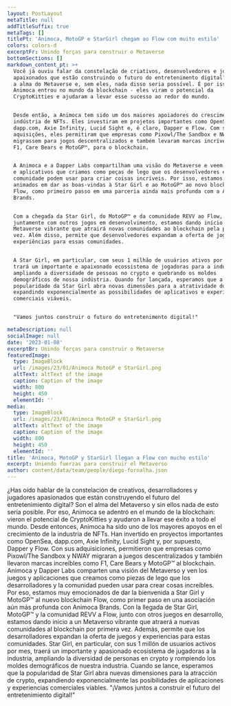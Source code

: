 ```yaml
---
layout: PostLayout
metaTitle: null
addTitleSuffix: true
metaTags: []
titlePt: 'Animoca, MotoGP e StarGirl chegam ao Flow com muito estilo'
colors: colors-d
excerptFr: Unindo forças para construir o Metaverse
bottomSections: []
markdown_content_pt: >+
  Você já ouviu falar da constelação de criativos, desenvolvedores e jogadores
  apaixonados que estão construindo o futuro do entretenimento digital? Eles são
  a alma do Metaverse e, sem eles, nada disso seria possível. É por isso que a
  Animoca entrou no mundo da blockchain - eles viram o potencial da
  CryptoKitties e ajudaram a levar esse sucesso ao redor do mundo.


  Desde então, a Animoca tem sido um dos maiores apoiadores do crescimento da
  indústria de NFTs. Eles investiram em projetos importantes como OpenSea,
  dapp.com, Axie Infinity, Lucid Sight e, é claro, Dapper e Flow. Com suas
  aquisições, eles permitiram que empresas como Pixowl/The Sandbox e NWAY
  migrassem para jogos descentralizados e também levaram marcas incríveis, como
  F1, Care Bears e MotoGP™, para o blockchain.


  A Animoca e a Dapper Labs compartilham uma visão do Metaverse e veem os jogos
  e aplicativos que criamos como peças de lego que os desenvolvedores e a
  comunidade podem usar para criar coisas incríveis. Por isso, estamos muito
  animados em dar as boas-vindas à Star Girl e ao MotoGP™ ao novo blockchain
  Flow, como primeiro passo em uma parceria ainda mais profunda com a Animoca
  Brands.


  Com a chegada da Star Girl, do MotoGP™ e da comunidade REVV ao Flow,
  juntamente com outros jogos em desenvolvimento, estamos dando início a um
  Metaverse vibrante que atrairá novas comunidades ao blockchain pela primeira
  vez. Além disso, permite que desenvolvedores expandam a oferta de jogos e
  experiências para essas comunidades.


  A Star Girl, em particular, com seus 1 milhão de usuários ativos por mês,
  trará um importante e apaixonado ecossistema de jogadoras para a indústria,
  ampliando a diversidade de pessoas no crypto e quebrando os moldes
  demográficos de nossa indústria. Quando for lançada, esperamos que a
  popularidade da Star Girl abra novas dimensões para a atratividade do crypto,
  expandindo exponencialmente as possibilidades de aplicativos e experiências
  comerciais viáveis.


  "Vamos juntos construir o futuro do entretenimento digital!"

metaDescription: null
socialImage: null
date: '2023-01-08'
excerptBr: Unindo forças para construir o Metaverse
featuredImage:
  type: ImageBlock
  url: /images/23/01/Animoca MotoGP e StarGirl.png
  altText: altText of the image
  caption: Caption of the image
  width: 800
  height: 450
  elementId: ''
media:
  type: ImageBlock
  url: /images/23/01/Animoca MotoGP e StarGirl.png
  altText: altText of the image
  caption: Caption of the image
  width: 800
  height: 450
  elementId: ''
title: 'Animoca, MotoGP y StarGirl llegan a Flow con mucho estilo'
excerpt: Uniendo fuerzas para construir el Metaverso
author: content/data/team/people/diego-fornalha.json
---
```


¿Has oído hablar de la constelación de creativos, desarrolladores y jugadores apasionados que están construyendo el futuro del entretenimiento digital? Son el alma del Metaverso y sin ellos nada de esto sería posible. Por eso, Animoca se adentró en el mundo de la blockchain: vieron el potencial de CryptoKitties y ayudaron a llevar ese éxito a todo el mundo.
Desde entonces, Animoca ha sido uno de los mayores apoyos en el crecimiento de la industria de NFTs. Han invertido en proyectos importantes como OpenSea, dapp.com, Axie Infinity, Lucid Sight y, por supuesto, Dapper y Flow. Con sus adquisiciones, permitieron que empresas como Pixowl/The Sandbox y NWAY migraran a juegos descentralizados y también llevaron marcas increíbles como F1, Care Bears y MotoGP™ al blockchain.
Animoca y Dapper Labs comparten una visión del Metaverso y ven los juegos y aplicaciones que creamos como piezas de lego que los desarrolladores y la comunidad pueden usar para crear cosas increíbles. Por eso, estamos muy emocionados de dar la bienvenida a Star Girl y MotoGP™ al nuevo blockchain Flow, como primer paso en una asociación aún más profunda con Animoca Brands.
Con la llegada de Star Girl, MotoGP™ y la comunidad REVV a Flow, junto con otros juegos en desarrollo, estamos dando inicio a un Metaverso vibrante que atraerá a nuevas comunidades al blockchain por primera vez. Además, permite que los desarrolladores expandan la oferta de juegos y experiencias para estas comunidades.
Star Girl, en particular, con sus 1 millón de usuarios activos por mes, traerá un importante y apasionado ecosistema de jugadoras a la industria, ampliando la diversidad de personas en crypto y rompiendo los moldes demográficos de nuestra industria. Cuando se lance, esperamos que la popularidad de Star Girl abra nuevas dimensiones para la atracción de crypto, expandiendo exponencialmente las posibilidades de aplicaciones y experiencias comerciales viables.
"¡Vamos juntos a construir el futuro del entretenimiento digital!"


